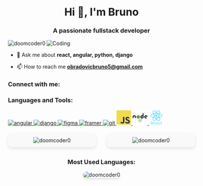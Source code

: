 <h1 align="center">Hi 👋, I'm Bruno</h1>
<h3 align="center">A passionate fullstack developer</h3>

<img align="right" alt="Coding" width="400" src="https://cdn.dribbble.com/users/926537/screenshots/4502924/python-2.gif" />

<p align="left"> <img src="https://komarev.com/ghpvc/?username=doomcoder0&label=Profile%20views&color=0e75b6&style=flat" alt="doomcoder0" /> </p>

- 💬 Ask me about **react, angular, python, django**

- 📫 How to reach me **obradovicbruno5@gmail.com**

<h3 align="left">Connect with me:</h3>
<p align="left">
</p>

<h3 align="left">Languages and Tools:</h3>
<p align="left"> 
  <a href="https://angular.io" target="_blank" rel="noreferrer"> 
    <img src="https://angular.io/assets/images/logos/angular/angular.svg" alt="angular" width="40" height="40"/> 
  </a> 
  <a href="https://www.djangoproject.com/" target="_blank" rel="noreferrer"> 
    <img src="https://cdn.worldvectorlogo.com/logos/django.svg" alt="django" width="40" height="40"/> 
  </a> 
  <a href="https://www.figma.com/" target="_blank" rel="noreferrer"> 
    <img src="https://www.vectorlogo.zone/logos/figma/figma-icon.svg" alt="figma" width="40" height="40"/> 
  </a> 
  <a href="https://www.framer.com/" target="_blank" rel="noreferrer"> 
    <img src="https://www.vectorlogo.zone/logos/framer/framer-icon.svg" alt="framer" width="40" height="40"/> 
  </a> 
  <a href="https://git-scm.com/" target="_blank" rel="noreferrer"> 
    <img src="https://www.vectorlogo.zone/logos/git-scm/git-scm-icon.svg" alt="git" width="40" height="40"/> 
  </a> 
  <a href="https://developer.mozilla.org/en-US/docs/Web/JavaScript" target="_blank" rel="noreferrer"> 
    <img src="https://raw.githubusercontent.com/devicons/devicon/master/icons/javascript/javascript-original.svg" alt="javascript" width="40" height="40"/> 
  </a> 
  <a href="https://nodejs.org" target="_blank" rel="noreferrer"> 
    <img src="https://raw.githubusercontent.com/devicons/devicon/master/icons/nodejs/nodejs-original-wordmark.svg" alt="nodejs" width="40" height="40"/> 
  </a> 
  <a href="https://reactjs.org/" target="_blank" rel="noreferrer"> 
    <img src="https://raw.githubusercontent.com/devicons/devicon/master/icons/react/react-original-wordmark.svg" alt="react" width="40" height="40"/> 
  </a> 
</p>

<!-- Stats and Streak Section with Improved Layout -->
<div style="display: flex; justify-content: space-between; margin-top: 20px; gap: 30px;">
  <!-- Stats Section -->
  <div style="text-align: center; width: 48%; padding: 10px; background-color: #f9f9f9; border-radius: 10px; box-shadow: 0 4px 10px rgba(0, 0, 0, 0.1);">
    <img src="https://github-readme-stats.vercel.app/api?username=doomcoder0&show_icons=true&locale=en" alt="doomcoder0" />
  </div>

  <!-- Streak Section -->
  <div style="text-align: center; width: 48%; padding: 10px; background-color: #f9f9f9; border-radius: 10px; box-shadow: 0 4px 10px rgba(0, 0, 0, 0.1);">
    <img src="https://github-readme-streak-stats.herokuapp.com/?user=doomcoder0&" alt="doomcoder0" />
  </div>
</div>

<!-- Most Used Languages Section -->
<div style="margin-top: 30px; text-align: center;">
  <h3>Most Used Languages:</h3>
  <img src="https://github-readme-stats.vercel.app/api/top-langs?username=doomcoder0&show_icons=true&locale=en&layout=compact" alt="doomcoder0" style="max-width: 100%; height: auto; border-radius: 10px; box-shadow: 0 4px 6px rgba(0, 0, 0, 0.1);" />
</div>
